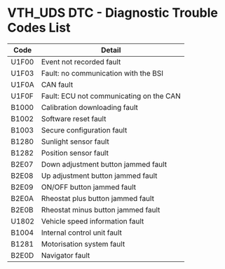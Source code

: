 # VTH_UDS DTC - Diagnostic Trouble Codes List

| Code | Detail |
| - | - |
| U1F00 | Event not recorded fault |
| U1F03 | Fault: no communication with the BSI |
| U1F0A | CAN fault |
| U1F0F | Fault: ECU not communicating on the CAN |
| B1000 | Calibration downloading fault |
| B1002 | Software reset fault |
| B1003 | Secure configuration fault |
| B1280 | Sunlight sensor fault |
| B1282 | Position sensor fault |
| B2E07 | Down adjustment button jammed fault |
| B2E08 | Up adjustment button jammed fault |
| B2E09 | ON/OFF button jammed fault |
| B2E0A | Rheostat plus button jammed fault |
| B2E0B | Rheostat minus button jammed fault |
| U1802 | Vehicle speed information fault |
| B1004 | Internal control unit fault |
| B1281 | Motorisation system fault |
| B2E0D | Navigator fault |
